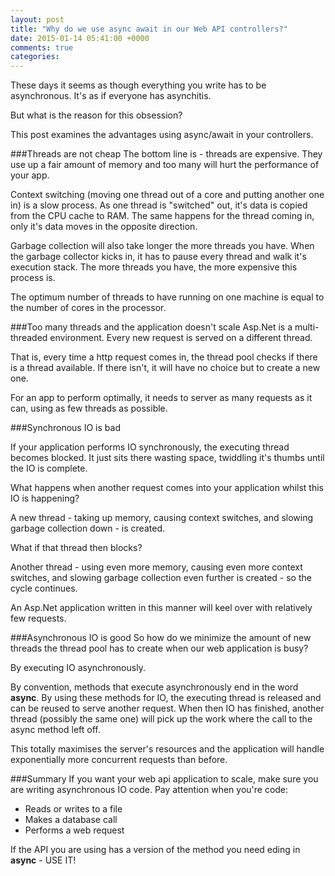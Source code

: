 ```yaml
---
layout: post
title: "Why do we use async await in our Web API controllers?"
date: 2015-01-14 05:41:00 +0000
comments: true
categories: 
---
```

These days it seems as though everything you write has to be asynchronous. It's as if everyone has asynchitis.

But what is the reason for this obsession?

This post examines the advantages using async/await in your controllers.

###Threads are not cheap
The bottom line is - threads are expensive. They use up a fair amount of memory and too many will hurt the performance of your app.

Context switching (moving one thread out of a core and putting another one in) is a slow process. As one thread is "switched" out, it's data is copied from the CPU cache to RAM. The same happens for the thread coming in, only it's data moves in the opposite direction.

Garbage collection will also take longer the more threads you have. When the garbage collector kicks in, it has to pause every thread and walk it's execution stack. The more threads you have, the more expensive this process is.

The optimum number of threads to have running on one machine is equal to the number of cores in the processor.

###Too many threads and the application doesn't scale
Asp.Net is a multi-threaded environment. Every new request is served on a different thread.

That is, every time a http request comes in, the thread pool checks if there is a thread available. If there isn't, it will have no choice but to create a new one.

For an app to perform optimally, it needs to server as many requests as it can, using as few threads as possible.

###Synchronous IO is bad

If your application performs IO synchronously, the executing thread becomes blocked. It just sits there wasting space, twiddling it's thumbs until the IO is complete.

What happens when another request comes into your application whilst this IO is happening?

A new thread - taking up memory, causing context switches, and slowing garbage collection down - is created.

What if that thread then blocks?

Another thread - using even more memory, causing even more context switches, and slowing garbage collection even further is created - so the cycle continues.

An Asp.Net application written in this manner will keel over with relatively few requests.

###Asynchronous IO is good
So how do we minimize the amount of new threads the thread pool has to create when our web application is busy?

By executing IO asynchronously.

By convention, methods that execute asynchronously end in the word **async**. By using these methods for IO, the executing thread is released and can be reused to serve another request. When then IO has finished, another thread (possibly the same one) will pick up the work where the call to the async method left off.

This totally maximises the server's resources and the application will handle exponentially more concurrent requests than before.

###Summary
If you want your web api application to scale, make sure you are writing asynchronous IO code. Pay attention when you're code:

- Reads or writes to a file
- Makes a database call
- Performs a web request

If the API you are using has a version of the method you need eding in **async** - USE IT!

